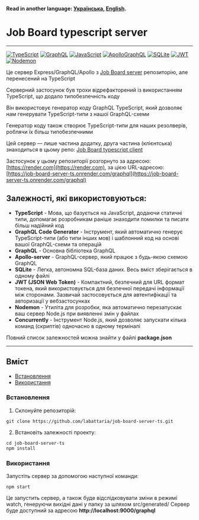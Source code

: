 **Read in another language: [Українська](README.ukr.md), [English](README.md).**

# Job Board typescript server

---

[![TypeScript](https://img.shields.io/badge/typescript-%23007ACC.svg?style=for-the-badge&logo=typescript&logoColor=white)](#)
[![GraphQL](https://img.shields.io/badge/GraphQl-E10098?style=for-the-badge&logo=graphql&logoColor=white)](#)
[![JavaScript](https://img.shields.io/badge/JavaScript-323330?style=for-the-badge&logo=javascript&logoColor=F7DF1E)](#)
[![ApolloGraphQL](https://img.shields.io/badge/-ApolloGraphQL-311C87?style=for-the-badge&logo=apollo-graphql)](#)
[![SQLite](https://img.shields.io/badge/sqlite-%2307405e.svg?style=for-the-badge&logo=sqlite&logoColor=white)](#)
[![JWT](https://img.shields.io/badge/JWT-black?style=for-the-badge&logo=JSON%20web%20tokens)](#)
[![Nodemon](https://img.shields.io/badge/NODEMON-%23323330.svg?style=for-the-badge&logo=nodemon&logoColor=%BBDEAD)](#)

Це сервер Express/GraphQL/Apollo з [Job Board server](https://github.com/labattaria/job-board-server) репозиторію, але перенесений на TypeScript

Серверний застосунок був трохи відрефакторений із використанням TypeScript, що додало типобезпечність коду

Він використовує генератор коду GraphQL TypeScript, який дозволяє нам генерувати TypeScript-типи з нашої GraphQL-схеми

Генератор коду також створює TypeScript-типи для наших резолверів, роблячи їх більш типобезпечними

Цей сервер — лише частина додатку, друга частина (клієнтська) знаходиться в цьому репо: [Job Board typescript client](https://github.com/labattaria/job-board-client-ts)

Застосунок у цьому репозиторії розгорнуто за адресою: [https://render.com](https://render.com), за цією URL-адресою: [https://job-board-server-ts.onrender.com/graphql](https://job-board-server-ts.onrender.com/graphql)

## Залежностi, якi використовуються:

- **TypeScript** - Мова, що базується на JavaScript, додаючи статичні типи, допомагає розробникам раніше знаходити помилки та писати більш надійний код
- **GraphQL Code Generator** - Інструмент, який автоматично генерує TypeScript-типи (або типи інших мов) і шаблонний код на основі вашої GraphQL-схеми та операцій
- **GraphQL** - Основна бібліотека GraphQL
- **Apollo-server** - GraphQL-сервер, який працює з будь-якою схемою GraphQL
- **SQLite** - Легка, автономна SQL-база даних. Весь вміст зберігається в одному файлі
- **JWT (JSON Web Token)** - Компактний, безпечний для URL формат токена, який використовується для безпечної передачі інформації між сторонами. Зазвичай застосовується для автентифікації та авторизації у вебзастосунках
- **Nodemon** - Утиліта для розробки, яка автоматично перезапускає ваш сервер Node.js при виявленні змін у файлах
- **Concurrently** - Інструмент Node.js, який дозволяє запускати кілька команд (скриптів) одночасно в одному терміналі

Повний список залежностей можна знайти у файлі **package.json**

---

## Вміст

- [Встановлення](#Встановлення)
- [Використання](#Використання)

### Встановлення

1. Склонуйте репозиторій:

```shell
git clone https://github.com/labattaria/job-board-server-ts.git
```

2. Встановіть залежності проекту:

```shell
cd job-board-server-ts
npm install
```

### Використання

Запустіть сервер за допомогою наступної команди:

```shell
npm start
```

Це запустить сервер, а також буде відслідковувати зміни в режимі watch, генеруючи вихідні дані у папку за шляхом src/generated/
Сервер буде доступний за адресою **http://localhost:9000/graphql**
